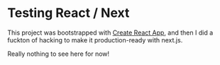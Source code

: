 # Testing React / Next

This project was bootstrapped with [Create React App](https://github.com/facebook/create-react-app), and then I did a fuckton of hacking to make it production-ready with next.js.

Really nothing to see here for now!